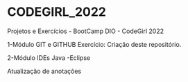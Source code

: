 # CODEGIRL_2022
Projetos e Exercícios - BootCamp DIO - CodeGirl 2022

1-Módulo GIT e GITHUB
 Exercício: Criação deste repositório. 

2-Módulo IDEs Java
-Eclipse

Atualização de anotações
